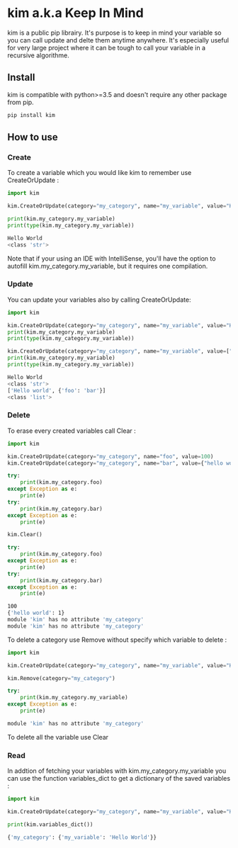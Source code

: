 # kim a.k.a Keep In Mind

kim is a public pip librairy. It's purpose is to keep in mind your variable so you can call update and delte them anytime anywhere. It's especially useful for very large project where it can be tough to call your variable in a recursive algorithme.

## Install

kim is compatible with python>=3.5 and doesn't require any other package from pip.
```bash
pip install kim
```


## How to use
### Create
To create a variable which you would like kim to remember use CreateOrUpdate :
```python
import kim

kim.CreateOrUpdate(category="my_category", name="my_variable", value="Hello World")

print(kim.my_category.my_variable)
print(type(kim.my_category.my_variable))
```
```bash
Hello World
<class 'str'>
```
Note that if your using an IDE with IntelliSense, you'll have the option to autofill kim.my_category.my_variable, but it requires one compilation.
### Update
You can update your variables also by calling CreateOrUpdate:
```python
import kim

kim.CreateOrUpdate(category="my_category", name="my_variable", value="Hello World")
print(kim.my_category.my_variable)
print(type(kim.my_category.my_variable))

kim.CreateOrUpdate(category="my_category", name="my_variable", value=["Hello world", {"foo": "bar"}])
print(kim.my_category.my_variable)
print(type(kim.my_category.my_variable))
```
```bash
Hello World
<class 'str'>
['Hello world', {'foo': 'bar'}]
<class 'list'>
```
### Delete
To erase every created variables call Clear :
```python
import kim

kim.CreateOrUpdate(category="my_category", name="foo", value=100)
kim.CreateOrUpdate(category="my_category", name="bar", value={"hello world": 1})

try:
    print(kim.my_category.foo)
except Exception as e:
    print(e)
try:
    print(kim.my_category.bar)
except Exception as e:
    print(e)

kim.Clear()

try:
    print(kim.my_category.foo)
except Exception as e:
    print(e)
try:
    print(kim.my_category.bar)
except Exception as e:
    print(e)
```
```bash
100
{'hello world': 1}
module 'kim' has no attribute 'my_category'
module 'kim' has no attribute 'my_category'
```

To delete a category use Remove without specify which variable to delete :
```python
import kim

kim.CreateOrUpdate(category="my_category", name="my_variable", value="Hello World")

kim.Remove(category="my_category")

try:
    print(kim.my_category.my_variable)
except Exception as e:
    print(e)
```
```bash
module 'kim' has no attribute 'my_category'
```
To delete all the variable use Clear


### Read
In addtion of fetching your variables with kim.my_category.my_variable you can use the function variables_dict to get a dictionary of the saved variables :

```python
import kim

kim.CreateOrUpdate(category="my_category", name="my_variable", value="Hello World")

print(kim.variables_dict())
```
```bash
{'my_category': {'my_variable': 'Hello World'}}
```
